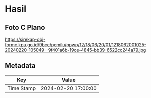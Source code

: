 # Hasil

## Foto C Plano

https://sirekap-obj-formc.kpu.go.id/9bcc/pemilu/ppwp/12/18/06/20/01/1218062001025-20240220-105049--9f401a6b-19ce-4845-bb39-6522cc244a79.jpg


## Metadata

| Key        | Value               |
| ---------- | ------------------- |
| Time Stamp | 2024-02-20 17:00:00 |




